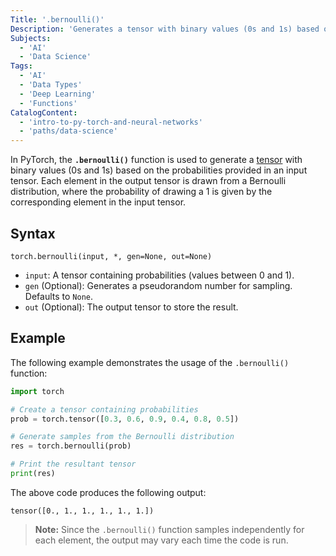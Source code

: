 ```yaml
---
Title: '.bernoulli()'
Description: 'Generates a tensor with binary values (0s and 1s) based on the probabilities provided in an input tensor.'
Subjects:
  - 'AI'
  - 'Data Science'
Tags:
  - 'AI'
  - 'Data Types'
  - 'Deep Learning'
  - 'Functions'
CatalogContent:
  - 'intro-to-py-torch-and-neural-networks'
  - 'paths/data-science'
---
```


In PyTorch, the **`.bernoulli()`** function is used to generate a [tensor](https://www.codecademy.com/resources/docs/pytorch/tensors) with binary values (0s and 1s) based on the probabilities provided in an input tensor. Each element in the output tensor is drawn from a Bernoulli distribution, where the probability of drawing a 1 is given by the corresponding element in the input tensor.

## Syntax

```pseudo
torch.bernoulli(input, *, gen=None, out=None)
```

- `input`: A tensor containing probabilities (values between 0 and 1).
- `gen` (Optional): Generates a pseudorandom number for sampling. Defaults to `None`.
- `out` (Optional): The output tensor to store the result.

## Example

The following example demonstrates the usage of the `.bernoulli()` function:

```py
import torch

# Create a tensor containing probabilities
prob = torch.tensor([0.3, 0.6, 0.9, 0.4, 0.8, 0.5])

# Generate samples from the Bernoulli distribution
res = torch.bernoulli(prob)

# Print the resultant tensor
print(res)
```

The above code produces the following output:

```shell
tensor([0., 1., 1., 1., 1., 1.])
```

> **Note:** Since the `.bernoulli()` function samples independently for each element, the output may vary each time the code is run.
